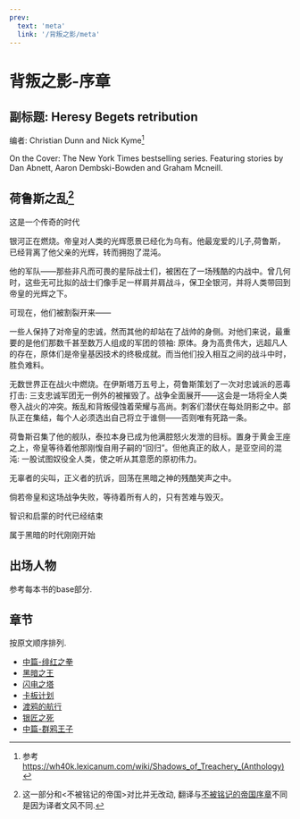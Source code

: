 ```yaml
---
prev:
  text: 'meta'
  link: '/背叛之影/meta'
---
```


# 背叛之影-序章

## 副标题: Heresy Begets retribution

编者: Christian Dunn and Nick Kyme[^1]

[^1]: 参考<https://wh40k.lexicanum.com/wiki/Shadows_of_Treachery_(Anthology)>

On the Cover: The New York Times bestselling series. Featuring stories by Dan Abnett, Aaron Dembski-Bowden and Graham Mcneill.

## 荷鲁斯之乱[^2]

这是一个传奇的时代

银河正在燃烧。帝皇对人类的光辉愿景已经化为乌有。他最宠爱的儿子,荷鲁斯，已经背离了他父亲的光辉，转而拥抱了混沌。

他的军队——那些非凡而可畏的星际战士们，被困在了一场残酷的内战中。曾几何时，这些无可比拟的战士们像手足一样肩并肩战斗，保卫全银河，并将人类带回到帝皇的光辉之下。

可现在，他们被割裂开来——

一些人保持了对帝皇的忠诚，然而其他的却站在了战帅的身侧。对他们来说，最重要的是他们那数千甚至数万人组成的军团的领袖: 原体。身为高贵伟大，远超凡人的存在，原体们是帝皇基因技术的终极成就。而当他们投入相互之间的战斗中时，胜负难料。

无数世界正在战火中燃烧。在伊斯塔万五号上，荷鲁斯策划了一次对忠诚派的恶毒打击: 三支忠诚军团无一例外的被摧毁了。战争全面展开——这会是一场将全人类卷入战火的冲突。叛乱和背叛侵蚀着荣耀与高尚。刺客们潜伏在每处阴影之中。部队正在集结，每个人必须选出自己将立于谁侧——否则唯有死路一条。

荷鲁斯召集了他的舰队，泰拉本身已成为他满腔怒火发泄的目标。置身于黄金王座之上，帝皇等待着他那刚愎自用子嗣的“回归”。但他真正的敌人，是亚空间的混沌: 一股试图奴役全人类，使之听从其意愿的原初伟力。

无辜者的尖叫，正义者的抗诉，回荡在黑暗之神的残酷笑声之中。

倘若帝皇和这场战争失败，等待着所有人的，只有苦难与毁灭。

智识和启蒙的时代已经结束

属于黑暗的时代刚刚开始

[^2]: 这一部分和<不被铭记的帝国>对比并无改动, 翻译与[不被铭记的帝国序章](/不被铭记的帝国/base)不同是因为译者文风不同.

## 出场人物

参考每本书的base部分.

## 章节

按原文顺序排列.

+ [中篇-绯红之拳](/背叛之影/绯红之拳/meta)
+ [黑暗之王](/背叛之影/黑暗之王/meta)
+ [闪电之塔](/背叛之影/闪电之塔/meta)
+ [卡板计划](/背叛之影/卡板计划/meta)
+ [渡鸦的航行](/背叛之影/渡鸦的航行/meta)
+ [银匠之死](/背叛之影/银匠之死/meta)
+ [中篇-群鸦王子](/背叛之影/群鸦王子/meta)

